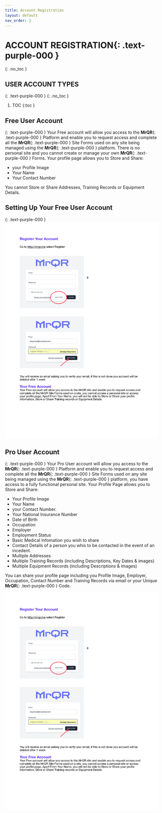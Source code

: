 ```yaml
---
title: Account Registration
layout: default
nav_order: 2
---
```

# **ACCOUNT REGISTRATION**{: .text-purple-000 }
{: .no_toc }

## USER ACCOUNT TYPES
{: .text-purple-000 }
{: .no_toc }

1. TOC
{:toc }

## Free User Account
{: .text-purple-000 }
Your Free account will allow you access to the **MrQR**{: .text-purple-000 } Platform and enable you to request access and complete all the **MrQR**{: .text-purple-000 } Site Forms used on any site being managed using the **MrQR**{: .text-purple-000 } platform. There is no personal site and you cannot create or manage your own **MrQR**{: .text-purple-000 } Forms. Your profile page allows you to Store and Share:

* your Profile Image
* Your Name
* Your Contact Number

You cannot Store or Share Addresses, Training Records or Equipment Details.

## Setting Up Your Free User Account
{: .text-purple-000 }
![The Basics](/assets/images/MrQR%20Instructions_Page_01.png "the basics")

## Pro User Account
{: .text-purple-000 }
Your Pro User account will allow you access to the **MrQR**{: .text-purple-000 } Platform and enable you to request access and complete all the **MrQR**{: .text-purple-000 } Site Forms used on any site being managed using the **MrQR**{: .text-purple-000 } platform, you have access to a fully functional personal site. Your Profile Page allows you to Store and Share:
* Your Profile Image
* Your Name
* your Contact Number.
* Your National Insurance Number
* Date of Birth
* Occupation
* Employer
* Employment Status
* Basic Medical Infomation you wish to share
* Contact Details of a person you whis to be contacted in the event of an incedent.
* Multiple Addresses
* Multiple Training Records (including Descriptions, Key Dates & images)
* Multiple Equipment Records (including Descriptions & images)
  
You can share your profile page including you Profile Image, Employer, Occupation, Contact Number and Training Records via email or your Unique **MrQR**{: .text-purple-000 } Code.

![The Basics](/assets/images/MrQR%20Instructions_Page_01.png "the basics")
